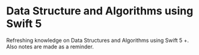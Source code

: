# Data Structure and Algorithms using Swift 5

Refreshing knowledge on Data Structures and Algorithms using Swift 5 +. Also notes are made as a reminder.
